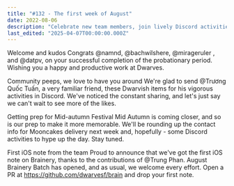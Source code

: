 ```yaml
---
title: "#132 - The first week of August"
date: 2022-08-06
description: "Celebrate new team members, join lively Discord activities, get ready for Mid-Autumn Festival with mooncakes, and contribute to Brainery's first iOS note at Dwarves."
last_edited: "2025-04-07T00:00:00.000Z"
---
```


Welcome and kudos
Congrats @namnd, @bachwilshere, @mirageruler , and @datpv, on your successful completion of the probationary period. Wishing you a happy and productive work at Dwarves.

Community peeps, we love to have you around
We're glad to send @Trương Quốc Tuấn, a very familiar friend, these Dwarvish items for his vigorous activities in Discord. We've noticed the constant sharing, and let's just say we can't wait to see more of the likes.

Getting prep for Mid-autumn Festival
Mid Autumn is coming closer, and so is our prep to make it more memorable. We'll be rounding up the contact info for Mooncakes delivery next week and, hopefully - some Discord activities to hype up the day. Stay tuned.

First iOS note from the team
Proud to announce that we've got the first iOS note on Brainery, thanks to the contributions of @Trung Phan. August Brainery Batch has opened, and as usual, we welcome every effort. Open a PR at <https://github.com/dwarvesf/brain> and drop your first note.
